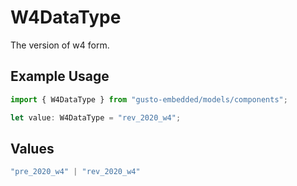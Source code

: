 # W4DataType

The version of w4 form.

## Example Usage

```typescript
import { W4DataType } from "gusto-embedded/models/components";

let value: W4DataType = "rev_2020_w4";
```

## Values

```typescript
"pre_2020_w4" | "rev_2020_w4"
```